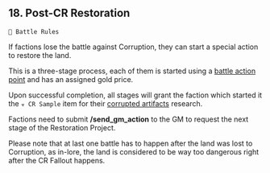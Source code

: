 ## 18. Post-CR Restoration

`📑 Battle Rules`

If factions lose the battle against Corruption, they can start a special action to restore the land. 

This is a three-stage process, each of them is started using a [battle action point](../rules/rules_14_faction_actions.md) and has an assigned gold price.

Upon successful completion, all stages will grant the faction which started it the `☣️ CR Sample` item for their [corrupted artifacts](../rules/rules_13_corrupted_artefacts.md) research. 

Factions need to submit **/send_gm_action** to the GM to request the next stage of the Restoration Project.

Please note that at last one battle has to happen after the land was lost to Corruption, as in-lore, the land is considered to be way too dangerous right after the CR Fallout happens. 

<!---
keywords:  
aliases: 
-->